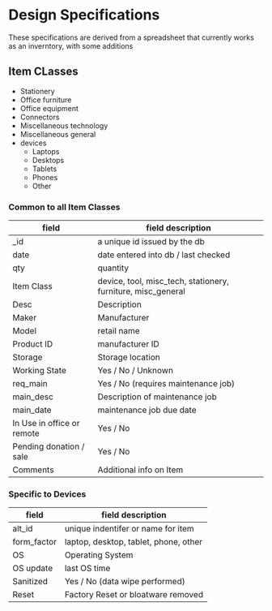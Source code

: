 # Design Specifications

These specifications are derived from a spreadsheet that currently 
 works as an inverntory, with some additions
 
## Item CLasses

- Stationery
- Office furniture
- Office equipment
- Connectors
- Miscellaneous technology
- Miscellaneous general
- devices
	- Laptops
	- Desktops
	- Tablets
	- Phones
	- Other 

### Common to all Item Classes


| field		| field description            |
|-----------|-------------------------------|
| _id |  a unique id issued by the db |
| date | date entered into db / last checked |
| qty | quantity |
| Item Class |  device, tool, misc_tech, stationery, furniture, misc_general |
| Desc | Description |
| Maker | Manufacturer |
| Model | retail name |
| Product ID | manufacturer ID |
| Storage | Storage location |
| Working State | Yes / No / Unknown |
| req_main | Yes / No (requires maintenance job) |
| main_desc | Description of maintenance job |
| main_date | maintenance job due date |
| In Use in office or remote | Yes / No | 
| Pending donation / sale | Yes / No |
| Comments | Additional info on Item |

### Specific to Devices

| field     | field description |
|-----------|-------------------|
| alt_id | unique indentifer or name for item |
| form_factor | laptop, desktop, tablet, phone, other |
| OS | Operating System |
| OS update | last OS time |
| Sanitized | Yes / No (data wipe performed)
| Reset | Factory Reset or bloatware removed |
 

 
    
